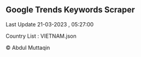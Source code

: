 

## Google Trends Keywords Scraper 
 
Last Update 21-03-2023 , 05:27:00

Country List :
VIETNAM.json



© Abdul Muttaqin 
